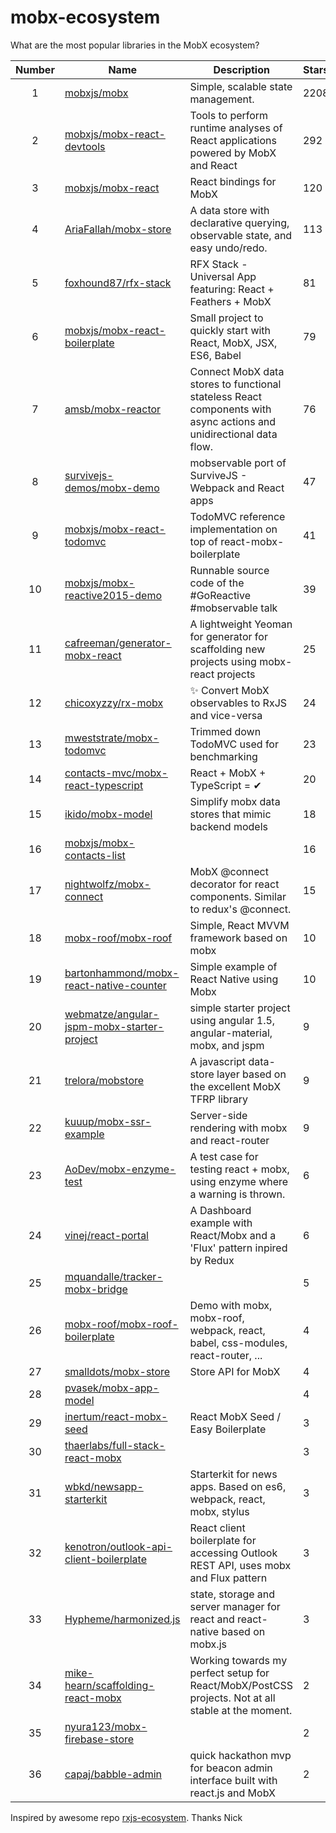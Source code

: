 
# mobx-ecosystem
What are the most popular libraries in the MobX ecosystem?

| Number    | Name     | Description       | Stars |
| :-------: | -------- | ----------------- | ------|
| 1 | [mobxjs/mobx](https://github.com/mobxjs/mobx) | Simple, scalable state management. | 2208 |
| 2 | [mobxjs/mobx-react-devtools](https://github.com/mobxjs/mobx-react-devtools) | Tools to perform runtime analyses of React applications powered by MobX and React | 292 |
| 3 | [mobxjs/mobx-react](https://github.com/mobxjs/mobx-react) | React bindings for MobX | 120 |
| 4 | [AriaFallah/mobx-store](https://github.com/AriaFallah/mobx-store) | A data store with declarative querying, observable state, and easy undo/redo. | 113 |
| 5 | [foxhound87/rfx-stack](https://github.com/foxhound87/rfx-stack) | RFX Stack - Universal App featuring: React + Feathers + MobX | 81 |
| 6 | [mobxjs/mobx-react-boilerplate](https://github.com/mobxjs/mobx-react-boilerplate) | Small project to quickly start with React, MobX, JSX, ES6, Babel | 79 |
| 7 | [amsb/mobx-reactor](https://github.com/amsb/mobx-reactor) | Connect MobX data stores to functional stateless React components with async actions and unidirectional data flow. | 76 |
| 8 | [survivejs-demos/mobx-demo](https://github.com/survivejs-demos/mobx-demo) | mobservable port of SurviveJS - Webpack and React apps | 47 |
| 9 | [mobxjs/mobx-react-todomvc](https://github.com/mobxjs/mobx-react-todomvc) | TodoMVC reference implementation on top of react-mobx-boilerplate | 41 |
| 10 | [mobxjs/mobx-reactive2015-demo](https://github.com/mobxjs/mobx-reactive2015-demo) | Runnable source code of the #GoReactive #mobservable talk | 39 |
| 11 | [cafreeman/generator-mobx-react](https://github.com/cafreeman/generator-mobx-react) | A lightweight Yeoman for generator for scaffolding new projects using mobx-react projects | 25 |
| 12 | [chicoxyzzy/rx-mobx](https://github.com/chicoxyzzy/rx-mobx) | :sparkles: Convert MobX observables to RxJS and vice-versa | 24 |
| 13 | [mweststrate/mobx-todomvc](https://github.com/mweststrate/mobx-todomvc) | Trimmed down TodoMVC used for benchmarking | 23 |
| 14 | [contacts-mvc/mobx-react-typescript](https://github.com/contacts-mvc/mobx-react-typescript) | React + MobX + TypeScript = ✔︎ | 20 |
| 15 | [ikido/mobx-model](https://github.com/ikido/mobx-model) | Simplify mobx data stores that mimic backend models | 18 |
| 16 | [mobxjs/mobx-contacts-list](https://github.com/mobxjs/mobx-contacts-list) |  | 16 |
| 17 | [nightwolfz/mobx-connect](https://github.com/nightwolfz/mobx-connect) | MobX @connect decorator for react components. Similar to redux's @connect. | 15 |
| 18 | [mobx-roof/mobx-roof](https://github.com/mobx-roof/mobx-roof) | Simple, React MVVM framework based on mobx | 10 |
| 19 | [bartonhammond/mobx-react-native-counter](https://github.com/bartonhammond/mobx-react-native-counter) | Simple example of React Native using Mobx | 10 |
| 20 | [webmatze/angular-jspm-mobx-starter-project](https://github.com/webmatze/angular-jspm-mobx-starter-project) | simple starter project using angular 1.5, angular-material, mobx, and jspm | 9 |
| 21 | [trelora/mobstore](https://github.com/trelora/mobstore) | A javascript data-store layer based on the excellent MobX TFRP library | 9 |
| 22 | [kuuup/mobx-ssr-example](https://github.com/kuuup/mobx-ssr-example) | Server-side rendering with mobx and react-router | 9 |
| 23 | [AoDev/mobx-enzyme-test](https://github.com/AoDev/mobx-enzyme-test) | A test case for testing react + mobx, using enzyme where a warning is thrown. | 6 |
| 24 | [vinej/react-portal](https://github.com/vinej/react-portal) | A Dashboard example with React/Mobx and a 'Flux' pattern inpired by Redux | 6 |
| 25 | [mquandalle/tracker-mobx-bridge](https://github.com/mquandalle/tracker-mobx-bridge) |  | 5 |
| 26 | [mobx-roof/mobx-roof-boilerplate](https://github.com/mobx-roof/mobx-roof-boilerplate) |  Demo with mobx, mobx-roof, webpack, react, babel, css-modules, react-router, ... | 4 |
| 27 | [smalldots/mobx-store](https://github.com/smalldots/mobx-store) | Store API for MobX | 4 |
| 28 | [pvasek/mobx-app-model](https://github.com/pvasek/mobx-app-model) |  | 4 |
| 29 | [inertum/react-mobx-seed](https://github.com/inertum/react-mobx-seed) | React MobX Seed / Easy Boilerplate | 3 |
| 30 | [thaerlabs/full-stack-react-mobx](https://github.com/thaerlabs/full-stack-react-mobx) |  | 3 |
| 31 | [wbkd/newsapp-starterkit](https://github.com/wbkd/newsapp-starterkit) | Starterkit for news apps. Based on es6, webpack, react, mobx, stylus | 3 |
| 32 | [kenotron/outlook-api-client-boilerplate](https://github.com/kenotron/outlook-api-client-boilerplate) | React client boilerplate for accessing Outlook REST API, uses mobx and Flux pattern  | 3 |
| 33 | [Hypheme/harmonized.js](https://github.com/Hypheme/harmonized.js) | state, storage and server manager for react and react-native based on mobx.js | 3 |
| 34 | [mike-hearn/scaffolding-react-mobx](https://github.com/mike-hearn/scaffolding-react-mobx) | Working towards my perfect setup for React/MobX/PostCSS projects. Not at all stable at the moment. | 2 |
| 35 | [nyura123/mobx-firebase-store](https://github.com/nyura123/mobx-firebase-store) |  | 2 |
| 36 | [capaj/babble-admin](https://github.com/capaj/babble-admin) | quick hackathon mvp for beacon admin interface built with react.js and MobX | 2 |

Inspired by awesome repo [rxjs-ecosystem](https://github.com/Widdershin/rxjs-ecosystem). Thanks Nick
